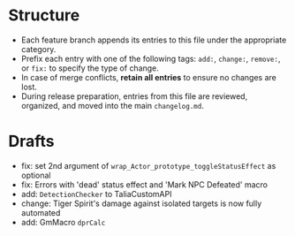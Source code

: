 # Structure
- Each feature branch appends its entries to this file under the appropriate category.
- Prefix each entry with one of the following tags: `add:`, `change:`, `remove:`, or `fix:` to specify the type of change.
- In case of merge conflicts, **retain all entries** to ensure no changes are lost.
- During release preparation, entries from this file are reviewed, organized, and moved into the main `changelog.md`.
# Drafts
- fix: set 2nd argument of `wrap_Actor_prototype_toggleStatusEffect` as optional
- fix: Errors with 'dead' status effect and 'Mark NPC Defeated' macro
- add: `DetectionChecker` to TaliaCustomAPI
- change: Tiger Spirit's damage against isolated targets is now fully automated
- add: GmMacro `dprCalc`